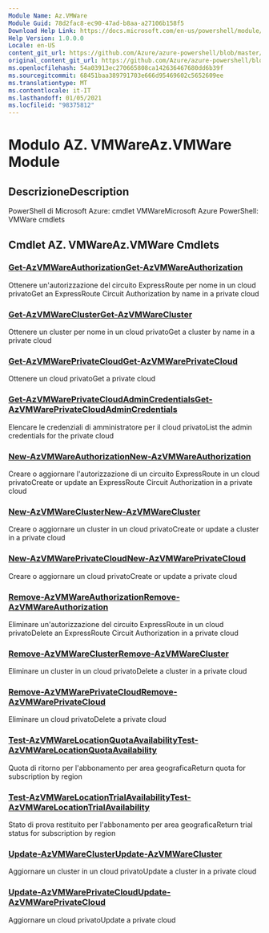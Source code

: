 ```yaml
---
Module Name: Az.VMWare
Module Guid: 78d2fac8-ec90-47ad-b8aa-a27106b158f5
Download Help Link: https://docs.microsoft.com/en-us/powershell/module/az.vmware
Help Version: 1.0.0.0
Locale: en-US
content_git_url: https://github.com/Azure/azure-powershell/blob/master/src/VMWare/help/Az.VMWare.md
original_content_git_url: https://github.com/Azure/azure-powershell/blob/master/src/VMWare/help/Az.VMWare.md
ms.openlocfilehash: 54a03913ec270665808ca142636467680dd6b39f
ms.sourcegitcommit: 68451baa389791703e666d95469602c5652609ee
ms.translationtype: MT
ms.contentlocale: it-IT
ms.lasthandoff: 01/05/2021
ms.locfileid: "98375812"
---
```

# <span data-ttu-id="f2f2e-101">Modulo AZ. VMWare</span><span class="sxs-lookup"><span data-stu-id="f2f2e-101">Az.VMWare Module</span></span>
## <span data-ttu-id="f2f2e-102">Descrizione</span><span class="sxs-lookup"><span data-stu-id="f2f2e-102">Description</span></span>
<span data-ttu-id="f2f2e-103">PowerShell di Microsoft Azure: cmdlet VMWare</span><span class="sxs-lookup"><span data-stu-id="f2f2e-103">Microsoft Azure PowerShell: VMWare cmdlets</span></span>

## <span data-ttu-id="f2f2e-104">Cmdlet AZ. VMWare</span><span class="sxs-lookup"><span data-stu-id="f2f2e-104">Az.VMWare Cmdlets</span></span>
### [<span data-ttu-id="f2f2e-105">Get-AzVMWareAuthorization</span><span class="sxs-lookup"><span data-stu-id="f2f2e-105">Get-AzVMWareAuthorization</span></span>](Get-AzVMWareAuthorization.md)
<span data-ttu-id="f2f2e-106">Ottenere un'autorizzazione del circuito ExpressRoute per nome in un cloud privato</span><span class="sxs-lookup"><span data-stu-id="f2f2e-106">Get an ExpressRoute Circuit Authorization by name in a private cloud</span></span>

### [<span data-ttu-id="f2f2e-107">Get-AzVMWareCluster</span><span class="sxs-lookup"><span data-stu-id="f2f2e-107">Get-AzVMWareCluster</span></span>](Get-AzVMWareCluster.md)
<span data-ttu-id="f2f2e-108">Ottenere un cluster per nome in un cloud privato</span><span class="sxs-lookup"><span data-stu-id="f2f2e-108">Get a cluster by name in a private cloud</span></span>

### [<span data-ttu-id="f2f2e-109">Get-AzVMWarePrivateCloud</span><span class="sxs-lookup"><span data-stu-id="f2f2e-109">Get-AzVMWarePrivateCloud</span></span>](Get-AzVMWarePrivateCloud.md)
<span data-ttu-id="f2f2e-110">Ottenere un cloud privato</span><span class="sxs-lookup"><span data-stu-id="f2f2e-110">Get a private cloud</span></span>

### [<span data-ttu-id="f2f2e-111">Get-AzVMWarePrivateCloudAdminCredentials</span><span class="sxs-lookup"><span data-stu-id="f2f2e-111">Get-AzVMWarePrivateCloudAdminCredentials</span></span>](Get-AzVMWarePrivateCloudAdminCredentials.md)
<span data-ttu-id="f2f2e-112">Elencare le credenziali di amministratore per il cloud privato</span><span class="sxs-lookup"><span data-stu-id="f2f2e-112">List the admin credentials for the private cloud</span></span>

### [<span data-ttu-id="f2f2e-113">New-AzVMWareAuthorization</span><span class="sxs-lookup"><span data-stu-id="f2f2e-113">New-AzVMWareAuthorization</span></span>](New-AzVMWareAuthorization.md)
<span data-ttu-id="f2f2e-114">Creare o aggiornare l'autorizzazione di un circuito ExpressRoute in un cloud privato</span><span class="sxs-lookup"><span data-stu-id="f2f2e-114">Create or update an ExpressRoute Circuit Authorization in a private cloud</span></span>

### [<span data-ttu-id="f2f2e-115">New-AzVMWareCluster</span><span class="sxs-lookup"><span data-stu-id="f2f2e-115">New-AzVMWareCluster</span></span>](New-AzVMWareCluster.md)
<span data-ttu-id="f2f2e-116">Creare o aggiornare un cluster in un cloud privato</span><span class="sxs-lookup"><span data-stu-id="f2f2e-116">Create or update a cluster in a private cloud</span></span>

### [<span data-ttu-id="f2f2e-117">New-AzVMWarePrivateCloud</span><span class="sxs-lookup"><span data-stu-id="f2f2e-117">New-AzVMWarePrivateCloud</span></span>](New-AzVMWarePrivateCloud.md)
<span data-ttu-id="f2f2e-118">Creare o aggiornare un cloud privato</span><span class="sxs-lookup"><span data-stu-id="f2f2e-118">Create or update a private cloud</span></span>

### [<span data-ttu-id="f2f2e-119">Remove-AzVMWareAuthorization</span><span class="sxs-lookup"><span data-stu-id="f2f2e-119">Remove-AzVMWareAuthorization</span></span>](Remove-AzVMWareAuthorization.md)
<span data-ttu-id="f2f2e-120">Eliminare un'autorizzazione del circuito ExpressRoute in un cloud privato</span><span class="sxs-lookup"><span data-stu-id="f2f2e-120">Delete an ExpressRoute Circuit Authorization in a private cloud</span></span>

### [<span data-ttu-id="f2f2e-121">Remove-AzVMWareCluster</span><span class="sxs-lookup"><span data-stu-id="f2f2e-121">Remove-AzVMWareCluster</span></span>](Remove-AzVMWareCluster.md)
<span data-ttu-id="f2f2e-122">Eliminare un cluster in un cloud privato</span><span class="sxs-lookup"><span data-stu-id="f2f2e-122">Delete a cluster in a private cloud</span></span>

### [<span data-ttu-id="f2f2e-123">Remove-AzVMWarePrivateCloud</span><span class="sxs-lookup"><span data-stu-id="f2f2e-123">Remove-AzVMWarePrivateCloud</span></span>](Remove-AzVMWarePrivateCloud.md)
<span data-ttu-id="f2f2e-124">Eliminare un cloud privato</span><span class="sxs-lookup"><span data-stu-id="f2f2e-124">Delete a private cloud</span></span>

### [<span data-ttu-id="f2f2e-125">Test-AzVMWareLocationQuotaAvailability</span><span class="sxs-lookup"><span data-stu-id="f2f2e-125">Test-AzVMWareLocationQuotaAvailability</span></span>](Test-AzVMWareLocationQuotaAvailability.md)
<span data-ttu-id="f2f2e-126">Quota di ritorno per l'abbonamento per area geografica</span><span class="sxs-lookup"><span data-stu-id="f2f2e-126">Return quota for subscription by region</span></span>

### [<span data-ttu-id="f2f2e-127">Test-AzVMWareLocationTrialAvailability</span><span class="sxs-lookup"><span data-stu-id="f2f2e-127">Test-AzVMWareLocationTrialAvailability</span></span>](Test-AzVMWareLocationTrialAvailability.md)
<span data-ttu-id="f2f2e-128">Stato di prova restituito per l'abbonamento per area geografica</span><span class="sxs-lookup"><span data-stu-id="f2f2e-128">Return trial status for subscription by region</span></span>

### [<span data-ttu-id="f2f2e-129">Update-AzVMWareCluster</span><span class="sxs-lookup"><span data-stu-id="f2f2e-129">Update-AzVMWareCluster</span></span>](Update-AzVMWareCluster.md)
<span data-ttu-id="f2f2e-130">Aggiornare un cluster in un cloud privato</span><span class="sxs-lookup"><span data-stu-id="f2f2e-130">Update a cluster in a private cloud</span></span>

### [<span data-ttu-id="f2f2e-131">Update-AzVMWarePrivateCloud</span><span class="sxs-lookup"><span data-stu-id="f2f2e-131">Update-AzVMWarePrivateCloud</span></span>](Update-AzVMWarePrivateCloud.md)
<span data-ttu-id="f2f2e-132">Aggiornare un cloud privato</span><span class="sxs-lookup"><span data-stu-id="f2f2e-132">Update a private cloud</span></span>


